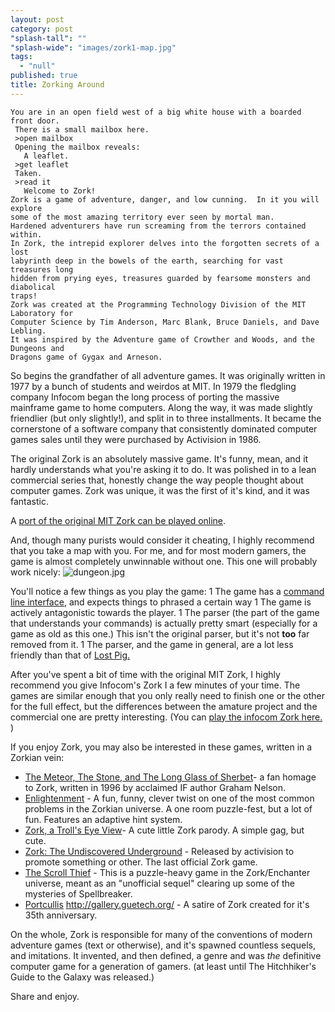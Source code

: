 ```yaml
---
layout: post
category: post
"splash-tall": ""
"splash-wide": "images/zork1-map.jpg"
tags: 
  - "null"
published: true
title: Zorking Around
---
```


 	You are in an open field west of a big white house with a boarded front door.
	 There is a small mailbox here.
	 >open mailbox
	 Opening the mailbox reveals:
	   A leaflet.
	 >get leaflet
	 Taken.
	 >read it
       Welcome to Zork!
    Zork is a game of adventure, danger, and low cunning.  In it you will explore 
    some of the most amazing territory ever seen by mortal man.  
    Hardened adventurers have run screaming from the terrors contained within.
    In Zork, the intrepid explorer delves into the forgotten secrets of a lost
    labyrinth deep in the bowels of the earth, searching for vast treasures long
    hidden from prying eyes, treasures guarded by fearsome monsters and diabolical
    traps!
    Zork was created at the Programming Technology Division of the MIT Laboratory for
    Computer Science by Tim Anderson, Marc Blank, Bruce Daniels, and Dave Lebling.
    It was inspired by the Adventure game of Crowther and Woods, and the Dungeons and
    Dragons game of Gygax and Arneson. 

So begins the grandfather of all adventure games. It was originally written in 1977 by a bunch of students and weirdos at MIT. In 1979 the fledgling company Infocom began the long process of porting the massive mainframe game to home computers. Along the way, it was made slightly friendlier (but only slightly!), and split in to three installments. It became the cornerstone of a software company that consistently dominated computer games sales until they were purchased by Activision in 1986. 

The original Zork is an absolutely massive game. It's funny, mean, and it hardly understands what you're asking it to do. It was polished in to a lean commercial series that, honestly change the way people thought about computer games. Zork was unique, it was the first of it's kind, and it was fantastic. 

A [port of the original MIT Zork can be played online](http://iplayif.com/?story=http://parchment.toolness.com/if-archive/games/zcode/zdungeon.z5.js). 

And, though many purists would consider it cheating, I highly recommend that you take a map with you. For me, and for most modern gamers, the game is almost completely unwinnable without one. This one will probably work nicely: 
![dungeon.jpg]({{site.baseurl}}/images/dungeon.jpg)

You'll notice a few things as you play the game:
1 The game has a [command line interface](http://ajroach42.github.io/chat-interfaces-are-the-new-command-line/), and expects things to phrased a certain way 
1 The game is actively antagonistic towards the player. 
1 The parser (the part of the game that understands your commands) is actually pretty smart (especially for a game as old as this one.) This isn't the original parser, but it's not **too** far removed from it. 
1 The parser, and the game in general, are a lot less friendly than that of [Lost Pig.](http://ajroach42.github.io/lost-pig-a-journey-of-discovery/)

After you've spent a bit of time with the original MIT Zork, I highly recommend you give Infocom's Zork I a few minutes of your time. The games are similar enough that you only really need to finish one or the other for the full effect, but the differences between the amature project and the commercial one are pretty interesting. (You can [play the infocom Zork here.](http://iplayif.com/?story=http%3A%2F%2Fwww.batmantis.com%2Fzorks%2Fzork1.z5) ) 

If you enjoy Zork, you may also be interested in these games, written in a Zorkian vein: 

* [The Meteor, The Stone, and The Long Glass of Sherbet](http://iplayif.com/?story=http%3A%2F%2Fwww.ifarchive.org%2Fif-archive%2Fgames%2Fzcode%2Fsherbet.z5)- a fan homage to Zork, written in 1996 by acclaimed IF author Graham Nelson. 
* [Enlightenment](http://iplayif.com/?story=http%3A%2F%2Fwww.ifarchive.org%2Fif-archive%2Fgames%2Fcompetition98%2Finform%2Fenlighte%2Fenlighte.z5) - A fun, funny, clever twist on one of the most common problems in the Zorkian universe. A one room puzzle-fest, but a lot of fun. Features an adaptive hint system. 
* [Zork, a Troll's Eye View](http://iplayif.com/?story=http%3A%2F%2Fwww.ifarchive.org%2Fif-archive%2Fgames%2Fzcode%2Ftroll.z5)- A cute little Zork parody. A simple gag, but cute. 
* [Zork: The Undiscovered Underground](http://iplayif.com/?story=http%3A%2F%2Fwww.batmantis.com%2Fzorks%2Fztuu.z5) - Released by activision to promote something or other. The last official Zork game. 
* [The Scroll Thief](http://iplayif.com/?story=http%3A%2F%2Fmeadstelzer.com%2Fdaniel%2Fif%2Fscrollthief%2FScroll%2520Thief.gblorb) - This is a puzzle-heavy game in the Zork/Enchanter universe, meant as an "unofficial sequel" clearing up some of the mysteries of Spellbreaker. 
* [Portcullis](http://versificator.net/portcullis/) 
http://gallery.guetech.org/ - A satire of Zork created for it's 35th anniversary. 

On the whole, Zork is responsible for many of the conventions of modern adventure games (text or otherwise), and it's spawned countless sequels, and imitations. It invented, and then defined, a genre and was *the* definitive computer game for a generation of gamers. (at least until The Hitchhiker's Guide to the Galaxy was released.) 

Share and enjoy.
